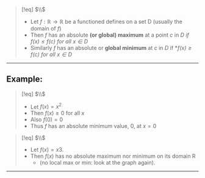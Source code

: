 >[!eq] $\\$
>- Let $f:\mathbb{R}\to\mathbb{R}$ be a functioned defines on a set D (usually the domain of $f$)
>- Then $f$ has an absolute **(or global) maximum** at a point $c$ in $D$ *if $f(x) \leq f(c)$ for all $x \in D$*
>- Similarly $f$ has an absolute or **global minimum** at $c$ in $D$ if **$f(x) \geq f(c)$ for all $x \in D$* 

___
## Example:
> [!eq] $\\$
> - Let $f(x) = x^2$
> - Then $f(x) \geq 0$ for all $x$
> - Also $f(0) = 0$
> - Thus $f$ has an absolute minimum value, 0, at $x = 0$

> [!eq] $\\$
> - Let $f(x) = x3.$ 
> - Then $f (x)$ has no absolute maximum nor minimum on its domain R 
> 	- (no local max or min: look at the graph again).


___
